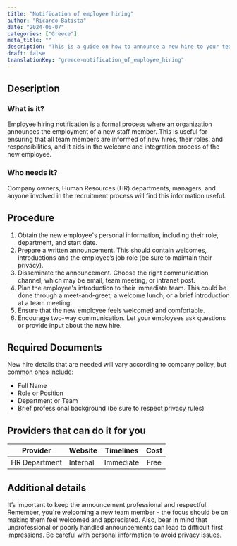 ```yaml
---
title: "Notification of employee hiring"
author: "Ricardo Batista"
date: "2024-06-07"
categories: ["Greece"]
meta_title: ""
description: "This is a guide on how to announce a new hire to your team effectively and professionally"
draft: false
translationKey: "greece-notification_of_employee_hiring"
---
```


## Description
### What is it?
Employee hiring notification is a formal process where an organization announces the employment of a new staff member. This is useful for ensuring that all team members are informed of new hires, their roles, and responsibilities, and it aids in the welcome and integration process of the new employee.
### Who needs it?
Company owners, Human Resources (HR) departments, managers, and anyone involved in the recruitment process will find this information useful. 

## Procedure

1. Obtain the new employee's personal information, including their role, department, and start date.
2. Prepare a written announcement. This should contain welcomes, introductions and the employee’s job role (be sure to maintain their privacy).
3. Disseminate the announcement. Choose the right communication channel, which may be email, team meeting, or intranet post.
4. Plan the employee's introduction to their immediate team. This could be done through a meet-and-greet, a welcome lunch, or a brief introduction at a team meeting.
5. Ensure that the new employee feels welcomed and comfortable. 
6. Encourage two-way communication. Let your employees ask questions or provide input about the new hire.

## Required Documents
New hire details that are needed will vary according to company policy, but common ones include:
- Full Name
- Role or Position
- Department or Team
- Brief professional background (be sure to respect privacy rules)

## Providers that can do it for you

| Provider        |     Website     |     Timelines    |       Cost      |
| --------------- | --------------- |  :-------------: | :-------------: |
| HR Department  |  Internal       |  Immediate     |        Free       |

## Additional details

It’s important to keep the announcement professional and respectful. Remember, you're welcoming a new team member - the focus should be on making them feel welcomed and appreciated. Also, bear in mind that unprofessional or poorly handled announcements can lead to difficult first impressions. Be careful with personal information to avoid privacy issues.
